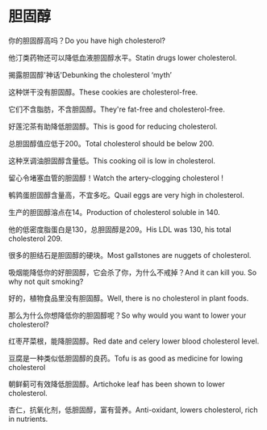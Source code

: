 # 胆固醇

<p><span class="chinese">你的胆固醇高吗？</span><span class="english">Do you have high cholesterol?</span></p>

<p><span class="chinese">他汀类药物还可以降低血液胆固醇水平。</span><span class="english">Statin drugs lower cholesterol.</span></p>

<p><span class="chinese">揭露胆固醇'神话'</span><span class="english">Debunking the cholesterol ‘myth’</span></p>

<p><span class="chinese">这种饼干没有胆固醇。</span><span class="english">These cookies are cholesterol-free.</span></p>

<p><span class="chinese">它们不含脂肪，不含胆固醇。</span><span class="english">They're fat-free and cholesterol-free.</span></p>

<p><span class="chinese">好莲沱茶有助降低胆固醇。</span><span class="english">This is good for reducing cholesterol.</span></p>

<p><span class="chinese">总胆固醇值应低于200。</span><span class="english">Total cholesterol should be below 200.</span></p>

<p><span class="chinese">这种烹调油胆固醇含量低。</span><span class="english">This cooking oil is low in cholesterol.</span></p>

<p><span class="chinese">留心令堵塞血管的胆固醇！</span><span class="english">Watch the artery-clogging cholesterol !</span></p>

<p><span class="chinese">鹌鹑蛋胆固醇含量高，不宜多吃。</span><span class="english">Quail eggs are very high in cholesterol.</span></p>

<p><span class="chinese">生产的胆固醇溶点在14。</span><span class="english">Production of cholesterol soluble in 140.</span></p>

<p><span class="chinese">他的低密度脂蛋白是130，总胆固醇是209。</span><span class="english">His LDL was 130, his total cholesterol 209.</span></p>

<p><span class="chinese">很多的胆结石是胆固醇的硬块。</span><span class="english">Most gallstones are nuggets of cholesterol.</span></p>

<p><span class="chinese">吸烟能降低你的好胆固醇，它会杀了你，为什么不戒掉？</span><span class="english">And it can kill you. So why not quit smoking?</span></p>

<p><span class="chinese">好的，植物食品里没有胆固醇。</span><span class="english">Well, there is no cholesterol in plant foods.</span></p>

<p><span class="chinese">那么为什么你想降低你的胆固醇呢？</span><span class="english">So why would you want to lower your cholesterol?</span></p>

<p><span class="chinese">红枣芹菜根，能降胆固醇。</span><span class="english">Red date and celery lower blood cholesterol level.</span></p>

<p><span class="chinese">豆腐是一种类似低胆固醇的良药。</span><span class="english">Tofu is as good as medicine for lowing cholesterol</span></p>

<p><span class="chinese">朝鲜蓟可有效降低胆固醇。</span><span class="english">Artichoke leaf has been shown to lower cholesterol.</span></p>

<p><span class="chinese">杏仁，抗氧化剂，低胆固醇，富有营养。</span><span class="english">Anti-oxidant, lowers cholesterol, rich in nutrients.</span></p>

